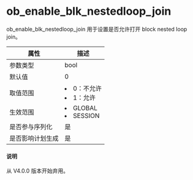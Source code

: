 ob_enable_blk_nestedloop_join 
==================================================

ob_enable_blk_nestedloop_join 用于设置是否允许打开 block nested loop join。


|  **属性**  |                                                   **描述**                                                   |
|----------|------------------------------------------------------------------------------------------------------------|
| 参数类型     | bool                                                                                                       |
| 默认值      | 0                                                                                                          |
| 取值范围     | </li><li> 0：不允许   </li><li> 1：允许        |
| 生效范围     | </li><li> GLOBAL   </li><li> SESSION    |
| 是否参与序列化  | 是                                                                                                          |
| 是否影响计划生成 | 是                                                                                                          |

<main id="notice" type='explain'>
  <h4>说明</h4>
  <p>从 V4.0.0 版本开始弃用。</p>
</main>

